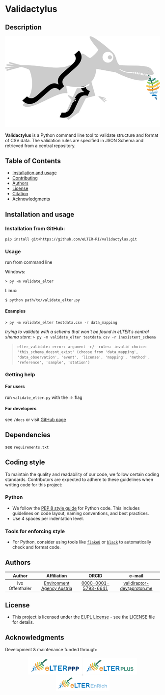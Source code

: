 
# Validactylus

## Description

<img src = "assets/validactylus.svg">

**Validactylus** is a Python command line tool to validate structure and format
of CSV data. The validation rules are specified in JSON Schema and
retrieved from a central repository.

## Table of Contents

- [Installation and usage](#installation-and-usage)
  <!---   [Data standards](#data-standards)
  -   [File naming nomenclature](#file-naming-nomenclature)
  -   [Reproducibility](#reproducibility)
  -->
- [Contributing](#contributing)
- [Authors](#authors)
- [License](#license)
- [Citation](#citation)
- [Acknowledgments](#acknowledgments)

## Installation and usage

### Installation from GitHub:

```
pip install git+https://github.com/eLTER-RI/validactylus.git
```

### Usage

run from command line

Windows:
```
> py -m validate_elter
```

Linux:
```
$ python path/to/validate_elter.py
```


#### Examples
`> py -m validate_elter testdata.csv -r data_mapping`


*trying to validate with a schema that won't be found in eLTER's central
shema store*:
`> py -m validate_elter testdata.csv -r inexistent_schema`

> `elter_validate: error: argument -r/--rules: invalid choice: 'this_schema_doesnt_exist' (choose from 'data_mapping', 'data_observation', 'event', 'license', 'mapping', 'method', 'reference', 'sample', 'station')`


### Getting help

#### For users
run `validate_elter.py` with the `-h` flag

#### For developers
see `/docs` or visit [GitHub page](https://elter-ri.github.io/validactylus/)


## Dependencies
see `requirements.txt`

## Coding style

To maintain the quality and readability of our code, we follow certain
coding standards. Contributors are expected to adhere to these
guidelines when writing code for this project:

### Python

-   We follow the [PEP 8 style
    guide](https://www.python.org/dev/peps/pep-0008/) for Python code.
    This includes guidelines on code layout, naming conventions, and
    best practices.
-   Use 4 spaces per indentation level.

### Tools for enforcing style

-   For Python, consider using tools like
    [`flake8`](https://github.com/PyCQA/flake8) or
    [`black`](https://github.com/psf/black) to automatically check and
    format code.

<!-- general advice for contributors, include in README ?
&#10;### Tools for enforcing style
&#10;-   R packages to support styling (and other code checks) are
    [`lintr`](https://lintr.r-lib.org/) or
    [`styler`](https://styler.r-lib.org/). RStudio and other
    popular code editors also offer R-specific linting modes/plugins.
&#10;## Data standards
&#10;This project adheres to eLTER data standards. Please ensure all data
complies with these standards (*e. g. by using this package*)
    and is deposited appropriately in
[Zenodo](https://zenodo.org/communities/elter) or
[B2SHARE](https://b2share.eudat.eu/communities/LTER) repositories as per
eLTER community guidelines.
&#10;
&#10;## File naming nomenclature
&#10;To ensure clarity and ease of access for all contributors, please adhere
to the following file naming conventions:
&#10;-   Use descriptive names that reflect the content or purpose of the
    file.
-   Use underscores (\_) to separate different elements of R source file names
    (`awesome_function.R`) as well as to denote spaces within
    an element (`my_important_dataframe`)
-   Keep file names concise, avoiding unnecessary abbreviations while
    maintaining sufficient detail. 
    [Here's how to name R source files](https://r-pkgs.org/code.html#sec-code-organising)
&#10;
## Reproducibility
&#10;Ensure the reproducibility of your work by:
&#10;-   Providing detailed descriptions of methods and protocols in the
    documentation.
-   Including version-controlled source code for all scripts and
    analysis workflows.
-   Specifying versions and sources of external libraries and tools
    used.
-   Sharing raw data and processed results in accessible, referenced
    data repositories with clear metadata.
-   Documenting any deviations from the expected protocols.
&#10;## Contributing
&#10;The repository should have clear instructions on how to contribute to
the project. This should include different files with clear
instructions. To do so, add a folder named `.github` on the project
root. In this folder you should add the following files:
&#10;-   `CONTRIBUTING.md`
-   `CODE_OF_CONDUCT.md`
-   `PULL_REQUEST_TEMPLATE.md`
-   `ISSUE_TEMPLATE.md`
-   `BUG_REPORT.md`
-   `FEATURE_REQUEST.md`
&#10;
end general dev advice  -->

## Authors

|     Author      |                       Affiliation                       |                            ORCID                             |            e-mail            |
|:---------------:|:-------------------------------------------------------:|:------------------------------------------------------------:|:----------------------------:|
| Ivo Offenthaler | [Environment Agency Austria](https://ror.org/013vyke20) | [0000-0001-5793-6641](https://orcid.org/0000-0001-5793-6641) | <validiraptor-dev@proton.me> |

## License

- This project is licensed under the [EUPL License](https://eupl.eu/) -
  see the [LICENSE](LICENSE) file for details.

## Acknowledgments

Development & maintenance funded through:

<p align="center">
<a href="https://elter-ri.eu/elter-ppp">
<img src="assets/eLTER-IMAGE-PPP_logo-v01.svg" alt="eLTER PLUS Logo" width="175" height="auto"/>
</a> <a href="https://elter-ri.eu/elter-plus">
<img src="assets/eLTER-IMAGE-PLUS_logo-v01.svg" width="175" height="auto"/>
</a> <a href="https://elter-ri.eu/elter-enrich">
<img src="assets/eLTER-IMAGE-EnRich_logo-v01.svg" alt="eLTER EnRich Logo" width="175" height="auto"/>
</a>
</p>
